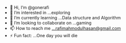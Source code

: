- 👋 Hi, I’m @gonerafi
- 👀 I’m interested in ...exploring
- 🌱 I’m currently learning ...Data structure and Algorithm
- 💞️ I’m looking to collaborate on ...gaming
- 📫 How to reach me ...rafimahmodulhasan@gmail.com
- ⚡ Fun fact: ...One day you will die

<!---
gonerafi/gonerafi is a ✨ special ✨ repository because its `README.md` (this file) appears on your GitHub profile.
You can click the Preview link to take a look at your changes.
--->
